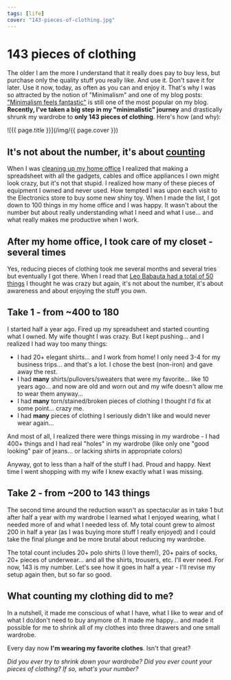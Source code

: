 ```yaml
---
tags: [life]
cover: "143-pieces-of-clothing.jpg"
---
```


# 143 pieces of clothing


The older I am the more I understand that it really does pay to buy less, but purchase only the quality stuff you really like. And use it. Don't save it for later. Use it now, today, as often as you can and enjoy it. That's why I was so attracted by the notion of "Minimalism" and one of my blog posts: ["Minimalism feels fantastic"](http://michaelnozbe.com/minimalism-feels-fantastic) is still one of the most popular on my blog. **Recently, I've taken a big step in my "minimalistic" journey** and drastically shrunk my wardrobe to **only 143 pieces of clothing**. Here's how (and why):

<!--More-->

![{{ page.title }}](/img/{{ page.cover }})


## It's not about the number, it's about [counting](http://michaelnozbe.com/the-importance-of-counting-things)

When I was [cleaning up my home office](http://michaelnozbe.com/100-things-challenge-to-become-a-zen-minimali) I realized that making a spreadsheet with all the gadgets, cables and office appliances I own might look crazy, but it's not that stupid. I realized how many of these pieces of equipment I owned and never used. How tempted I was upon each visit to the Electronics store to buy some new shiny toy. When I made the list, I got down to 100 things in my home office and I was happy. It wasn't about the number but about really understanding what I need and what I use... and what really makes me productive when I work.

## After my home office, I took care of my closet - several times

Yes, reducing pieces of clothing took me several months and several tries but eventually I got there. When I read that [Leo Babauta had a total of 50 things](http://mnmlist.com/50-things/) I thought he was crazy but again, it's not about the number, it's about awareness and about enjoying the stuff you own.

## Take 1 - from ~400 to 180

I started half a year ago. Fired up my spreadsheet and started counting what I owned. My wife thought I was crazy. But I kept pushing... and I realized I had way too many things:

  * I had 20+ elegant shirts... and I work from home! I only need 3-4 for my business trips... and that's a lot. I chose the best (non-iron) and gave away the rest.
  * I had **many** shirts/pullovers/sweaters that were my favorite... like 10 years ago... and now are old and worn out and my wife doesn't allow me to wear them anyway...
  * I had **many** torn/stained/broken pieces of clothing I thought I'd fix at some point... crazy me.
  * I had **many** pieces of clothing I seriously didn't like and would never wear again...

And most of all, I realized there were things missing in my wardrobe - I had 400+ things and I had real "holes" in my wardrobe (like only one "good looking" pair of jeans... or lacking shirts in appropriate colors)

Anyway, got to less than a half of the stuff I had. Proud and happy. Next time I went shopping with my wife I knew exactly what I was missing.

## Take 2 - from ~200 to 143 things

The second time around the reduction wasn't as spectacular as in take 1 but after half a year with my wardrobe I learned what I enjoyed wearing, what I needed more of and what I needed less of. My total count grew to almost 200 in half a year (as I was buying more stuff I really enjoyed) and I could take the final plunge and be more brutal about reducing my wardrobe.

The total count includes 20+ polo shirts (I love them!), 20+ pairs of socks, 20+ pieces of underwear... and all the shirts, trousers, etc. I'll ever need. For now, 143 is my number. Let's see how it goes in half a year - I'll revise my setup again then, but so far so good.

## What counting my clothing did to me?

In a nutshell, it made me conscious of what I have, what I like to wear and of what I do/don't need to buy anymore of. It made me happy... and made it possible for me to shrink all of my clothes into three drawers and one small wardrobe.

Every day now **I'm wearing my favorite clothes**. Isn't that great?

_Did you ever try to shrink down your wardrobe? Did you ever count your pieces of clothing? If so, what's your number?_


[n]: https://michael.gratis/nozbe
